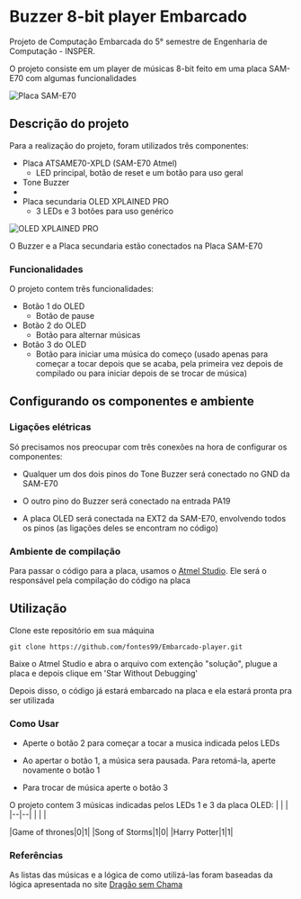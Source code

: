 # Buzzer 8-bit player Embarcado
Projeto de Computação Embarcada do 5° semestre de Engenharia de Computação - INSPER.

 O projeto consiste em um player de músicas 8-bit feito em uma placa SAM-E70 com algumas funcionalidades
 
 ![Placa SAM-E70](https://br.mouser.com/images/atmel/lrg/ATSAME70XPLD_SPL.jpg)

## Descrição do projeto

Para a realização do projeto, foram utilizados três componentes:

 - Placa ATSAME70-XPLD (SAM-E70 Atmel)
	 - LED principal, botão de reset e um botão para uso geral
 - Tone Buzzer
 - 
 - Placa secundaria OLED XPLAINED PRO
	 - 3 LEDs e 3 botões para uso genérico

![OLED XPLAINED PRO](https://encrypted-tbn0.gstatic.com/images?q=tbn:ANd9GcREcS6BJ7bOBOjqI4SoKPhV11w2Aac9E5B6UCRPgGQRP15GaOjI)

O Buzzer e a Placa secundaria estão conectados na Placa SAM-E70

### Funcionalidades

O projeto contem três funcionalidades:

 - Botão 1 do OLED
	 - Botão de pause
- Botão 2 do OLED
	 - Botão para alternar músicas
- Botão 3 do OLED
	 - Botão para iniciar uma música do começo (usado apenas para começar a tocar depois que se acaba, pela primeira vez depois de compilado ou para iniciar depois de se trocar de música)



## Configurando os componentes e ambiente

### Ligações elétricas
Só precisamos nos preocupar com três conexões na hora de configurar os componentes:

 - Qualquer um dos dois pinos do Tone Buzzer será conectado no GND da SAM-E70 

 - O outro pino do Buzzer será conectado na entrada PA19 

 - A placa OLED será conectada na EXT2 da SAM-E70, envolvendo todos os pinos (as ligações deles se encontram no código)

### Ambiente de compilação
Para passar o código para a placa, usamos o [Atmel Studio](https://www.microchip.com/mplab/avr-support/atmel-studio-7). Ele será o responsável pela compilação do código na placa

## Utilização 

Clone este repositório em sua máquina
	
	git clone https://github.com/fontes99/Embarcado-player.git


Baixe o Atmel Studio e abra o arquivo com extenção "solução", plugue a placa e depois clique em 'Star Without Debugging'

Depois disso, o código já estará embarcado na placa e ela estará pronta pra ser utilizada

### Como Usar

 - Aperte o botão 2 para começar a tocar a musica indicada pelos LEDs 

 - Ao apertar o botão 1, a música sera pausada. Para retomá-la, aperte novamente o botão 1

 - Para trocar de música aperte o botão 3

O projeto contem 3 músicas indicadas pelos LEDs 1 e 3 da placa OLED:
|  |  |
|--|--|
|  |  |

|Game of thrones|0|1|
|Song of Storms|1|0|
|Harry Potter|1|1| 


### Referências
As listas das músicas e a lógica de como utilizá-las foram baseadas da lógica apresentada no site [Dragão sem Chama](https://dragaosemchama.com/en/2019/02/songs-for-arduino/)


<!--stackedit_data:
eyJoaXN0b3J5IjpbMTA0NDkzNzQ3OSwxNDkwOTA0OTQ4LDE5MT
A0NDkzMjAsMzMxNDk5ODExLC0xMTc5MTAwOTMzLC0yOTI0Mjk5
OTMsMTIyMjY3Nzk2MywxODA0NjcyMTExLDE3OTIyMTA0ODBdfQ
==
-->